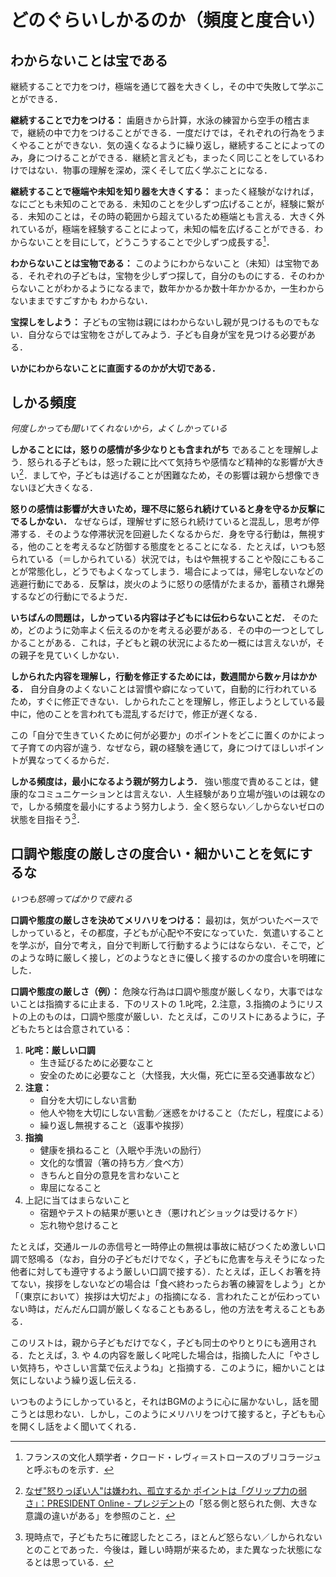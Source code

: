 <!-- Title: どのぐらいしかるのか（頻度と度合い） - 子どものしかりかた (4/7)  
Date: December 06, 2017  
Chapter: 4  
Author: @motohasi    -->

# どのぐらいしかるのか（頻度と度合い）
## わからないことは宝である
継続することで力をつけ，極端を通じて器を大きくし，その中で失敗して学ぶことができる．

**継続することで力をつける：**
歯磨きから計算，水泳の練習から空手の稽古まで，継続の中で力をつけることができる．一度だけでは，それぞれの行為をうまくやることができない．気の遠くなるように繰り返し，継続することによってのみ，身につけることができる．継続と言えども，まったく同じことをしているわけではない．物事の理解を深め，深くそして広く学ぶことになる．

**継続することで極端や未知を知り器を大きくする：**
まったく経験がなければ，なにごとも未知のことである．未知のことを少しずつ広げることが，経験に繋がる．未知のことは，その時の範囲から超えているため極端とも言える．大きく外れているが，極端を経験することによって，未知の幅を広げることができる．わからないことを目にして，どうこうすることで少しずつ成長する[^bricolage]．

[^bricolage]: フランスの文化人類学者・クロード・レヴィ＝ストロースのブリコラージュと呼ぶものを示す．

**わからないことは宝物である：**
このようにわからないこと（未知）は宝物である．それぞれの子どもは，宝物を少しずつ探して，自分のものにする．そのわからないことがわかるようになるまで，数年かかるか数十年かかるか，一生わからないままですごすかも わからない．

**宝探しをしよう：**
子どもの宝物は親にはわからないし親が見つけるものでもない．自分ならでは宝物をさがしてみよう．子ども自身が宝を見つける必要がある．

**いかにわからないことに直面するのかが大切である．**

## しかる頻度
*何度しかっても聞いてくれないから，よくしかっている*

**しかることには，怒りの感情が多少なりとも含まれがち** であることを理解しよう．怒られる子どもは，怒った親に比べて気持ちや感情など精神的な影響が大きい[^anger]．ましてや，子どもは逃げることが困難なため，その影響は親から想像できないほど大きくなる．

[^anger]:[なぜ"怒りっぽい人"は嫌われ、孤立するか ポイントは「グリップ力の弱さ」：PRESIDENT Online - プレジデント](http://president.jp/articles/-/23212)の「怒る側と怒られた側、大きな意識の違いがある」を参照のこと．


**怒りの感情は影響が大きいため，理不尽に怒られ続けていると身を守るか反撃にでるしかない．**
なぜならば，理解せずに怒られ続けていると混乱し，思考が停滞する．そのような停滞状況を回避したくなるからだ．身を守る行動は，無視する，他のことを考えるなど防御する態度をとることになる．たとえば，いつも怒られている（＝しかられている）状況では，もはや無視することや殻にこもることが常態化し，どうでもよくなってしまう．場合によっては，帰宅しないなどの逃避行動にである．反撃は，炭火のように怒りの感情がたまるか，蓄積され爆発するなどの行動にでるようだ．

**いちばんの問題は，しかっている内容は子どもには伝わらないことだ．**
そのため，どのように効率よく伝えるのかを考える必要がある．その中の一つとしてしかることがある．これは，子どもと親の状況によるため一概には言えないが，その親子を見ていくしかない．

**しかられた内容を理解し，行動を修正するためには，数週間から数ヶ月はかかる．**
自分自身のよくないことは習慣や癖になっていて，自動的に行われているため，すぐに修正できない．しかられたことを理解し，修正しようとしている最中に，他のことを言われても混乱するだけで，修正が遅くなる．

この「自分で生きていくために何が必要か」のポイントをどこに置くのかによって子育ての内容が違う．なぜなら，親の経験を通じて，身につけてほしいポイントが異なってくるからだ．

**しかる頻度は，最小になるよう親が努力しよう．**
強い態度で責めることは，健康的なコミュニケーションとは言えない．人生経験があり立場が強いのは親なので，しかる頻度を最小にするよう努力しよう．全く怒らない／しからないゼロの状態を目指そう[^frequency]．

[^frequency]: 現時点で，子どもたちに確認したところ，ほとんど怒らない／しかられないとのことであった．今後は，難しい時期が来るため，また異なった状態になるとは思っている．



## 口調や態度の厳しさの度合い・細かいことを気にするな
*いつも怒鳴ってばかりで疲れる*

**口調や態度の厳しさを決めてメリハリをつける：**
最初は，気がついたベースでしかっていると，その都度，子どもが心配や不安になっていた．気遣いすることを学ぶが，自分で考え，自分で判断して行動するようにはならない．そこで，どのような時に厳しく接し，どのようなときに優しく接するのかの度合いを明確にした．

**口調や態度の厳しさ（例）：**
危険な行為は口調や態度が厳しくなり，大事ではないことは指摘するに止まる．下のリストの 1.叱咤，2.注意，3.指摘のようにリストの上のものは，口調や態度が厳しい．たとえば，このリストにあるように，子どもたちとは合意されている：

1. **叱咤：厳しい口調**
	- 生き延びるために必要なこと
	- 安全のために必要なこと（大怪我，大火傷，死亡に至る交通事故など）
2. **注意：**
	- 自分を大切にしない言動
	- 他人や物を大切にしない言動／迷惑をかけること（ただし，程度による）
	- 繰り返し無視すること（返事や挨拶）
3. **指摘**
	- 健康を損ねること（入眠や手洗いの励行）
	- 文化的な慣習（箸の持ち方／食べ方）
	- きちんと自分の意見を言わないこと
	- 卑屈になること
4. 上記に当てはまらないこと
	- 宿題やテストの結果が悪いとき（悪けれどショックは受けるケド）
	- 忘れ物や怠けること

たとえば，交通ルールの赤信号と一時停止の無視は事故に結びつくため激しい口調で怒鳴る（なお，自分の子どもだけでなく，子どもに危害を与えそうになった他者に対しても遵守するよう厳しい口調で接する）．たとえば，正しくお箸を持てない，挨拶をしないなどの場合は「食べ終わったらお箸の練習をしよう」とか「（東京において）挨拶は大切だよ」の指摘になる．言われたことが伝わっていない時は，だんだん口調が厳しくなることもあるし，他の方法を考えることもある．

このリストは，親から子どもだけでなく，子ども同士のやりとりにも適用される．たとえば，3. や 4.の内容を厳しく叱咤した場合は，指摘した人に「やさしい気持ち，やさしい言葉で伝えようね」と指摘する．このように，細かいことは気にしないよう繰り返し伝える．

いつものようにしかっていると，それはBGMのように心に届かないし，話を聞こうとは思わない．しかし，このようにメリハリをつけて接すると，子どもも心を開くし話をよく聞いてくれる．


<!-- ![20110326145438.jpg](20110326145438.jpg) -->
<!-- [f:id:masanari:20110326145438j:plain]


**次の記事は [子どもが自分で行動するために判断基準を作ろう - 子どものしかりかた (5/7)](http://motohasi.hatenablog.com/entry/2017/12/14/171005)だよ．**


// # 記事一覧

1. [はじめに - 子どものしかりかた (1/7)](http://motohasi.hatenablog.com/entry/2017/12/26/044424)
2. [子育てとしかることと怒ること（定義） - 子どものしかりかた (2/7)](http://motohasi.hatenablog.com/entry/2017/12/26/044657)
3. [子どもは しかって強く育てるのか，ほめて伸ばすのか，子育ての心がけ（欺瞞と正直） - 子どものしかりかた (3/7)](http://motohasi.hatenablog.com/entry/2017/12/10/231241)
4. [どのぐらいしかるのか（頻度と度合い） - 子どものしかりかた (4/7)](http://motohasi.hatenablog.com/entry/2017/12/26/050125)
5. [子どもが自分で行動するために判断基準を作ろう - 子どものしかりかた (5/7)](http://motohasi.hatenablog.com/entry/2017/12/14/171005)
6. [なぜしかるのか，どのようにしかるのか - 子どものしかりかた (6/7)](http://motohasi.hatenablog.com/entry/2017/12/26/051025)
7. [おわりに - 子どものしかりかた (7/7)](http://motohasi.hatenablog.com/entry/2017/12/26/051217)

読んでくださり，ありがとうございました．よろしければシェアや いいねをお願いします． -->
